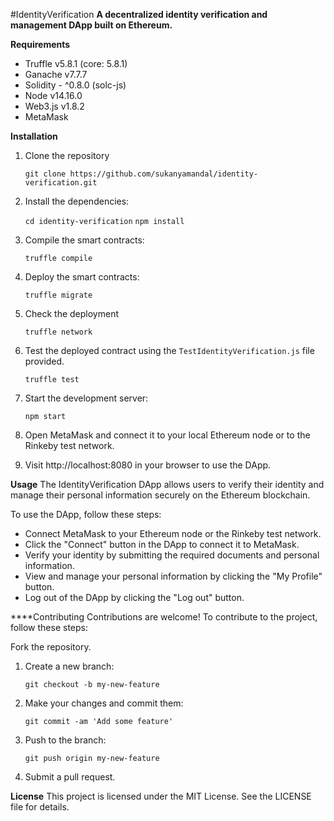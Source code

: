 #IdentityVerification
**A decentralized identity verification and management DApp built on Ethereum.**

**Requirements**
- Truffle v5.8.1 (core: 5.8.1)
- Ganache v7.7.7
- Solidity - ^0.8.0 (solc-js)
- Node v14.16.0
- Web3.js v1.8.2
- MetaMask

**Installation**

1. Clone the repository

	`git clone https://github.com/sukanyamandal/identity-verification.git`

2. Install the dependencies:

	`cd identity-verification`
	`npm install`

3. Compile the smart contracts:

	`truffle compile`

4. Deploy the smart contracts:

	`truffle migrate`

5. Check the deployment

	`truffle network`

6. Test the deployed contract using the `TestIdentityVerification.js` file provided.

	`truffle test`

7. Start the development server:

	`npm start`

8. Open MetaMask and connect it to your local Ethereum node or to the Rinkeby test network.

9. Visit http://localhost:8080 in your browser to use the DApp.

**Usage**
The IdentityVerification DApp allows users to verify their identity and manage their personal information securely on the Ethereum blockchain.

To use the DApp, follow these steps:

- Connect MetaMask to your Ethereum node or the Rinkeby test network.
- Click the "Connect" button in the DApp to connect it to MetaMask.
- Verify your identity by submitting the required documents and personal information.
- View and manage your personal information by clicking the "My Profile" button.
- Log out of the DApp by clicking the "Log out" button.

****Contributing
Contributions are welcome! To contribute to the project, follow these steps:

Fork the repository.

1. Create a new branch:

	`git checkout -b my-new-feature`

2. Make your changes and commit them:

	`git commit -am 'Add some feature'`

3. Push to the branch:

	`git push origin my-new-feature`

4. Submit a pull request.

**License**
This project is licensed under the MIT License. See the LICENSE file for details.